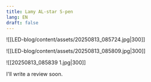 ```yaml
---
title: Lamy AL-star S-pen
lang: EN
draft: false
---
```



![[LED-blog/content/assets/20250813_085724.jpg|300]]

![[LED-blog/content/assets/20250813_085809.jpg|300]]

![[20250813_085839 1.jpg|300]]


I'll write a review soon. 






